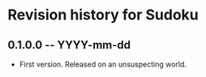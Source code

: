 # Revision history for Sudoku

## 0.1.0.0 -- YYYY-mm-dd

* First version. Released on an unsuspecting world.
